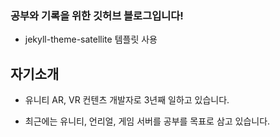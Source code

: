 ### 공부와 기록을 위한 깃허브 블로그입니다!

- jekyll-theme-satellite 템플릿 사용



## 자기소개

- 유니티 AR, VR 컨텐츠 개발자로 3년째 일하고 있습니다.

- 최근에는 유니티, 언리얼, 게임 서버를 공부를 목표로 삼고 있습니다.